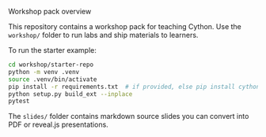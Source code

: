 Workshop pack overview

This repository contains a workshop pack for teaching Cython. Use the `workshop/` folder to run labs and ship materials to learners.

To run the starter example:

```bash
cd workshop/starter-repo
python -m venv .venv
source .venv/bin/activate
pip install -r requirements.txt  # if provided, else pip install cython pytest
python setup.py build_ext --inplace
pytest
```

The `slides/` folder contains markdown source slides you can convert into PDF or reveal.js presentations.